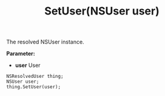 ﻿---
uid: crmscript_ref_NSResolvedUser_SetUser
title: SetUser(NSUser user)
intellisense: NSResolvedUser.SetUser
keywords: NSResolvedUser, GetUser
so.topic: reference
---

The resolved NSUser instance.

**Parameter:** 
 - **user** User

```crmscript
NSResolvedUser thing;
NSUser user;
thing.SetUser(user);
```

